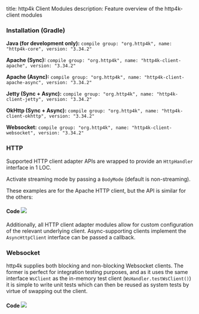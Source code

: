 title: http4k Client Modules
description: Feature overview of the http4k-client modules

### Installation (Gradle)
**Java (for development only):** ```compile group: "org.http4k", name: "http4k-core", version: "3.34.2"```

**Apache (Sync):** ```compile group: "org.http4k", name: "http4k-client-apache", version: "3.34.2"```

**Apache (Async):** ```compile group: "org.http4k", name: "http4k-client-apache-async", version: "3.34.2"```

**Jetty (Sync + Async):** ```compile group: "org.http4k", name: "http4k-client-jetty", version: "3.34.2"```

**OkHttp (Sync + Async):** ```compile group: "org.http4k", name: "http4k-client-okhttp", version: "3.34.2"```

**Websocket:** ```compile group: "org.http4k", name: "http4k-client-websocket", version: "3.34.2"```

### HTTP
Supported HTTP client adapter APIs are wrapped to provide an `HttpHandler` interface in 1 LOC.

Activate streaming mode by passing a `BodyMode` (default is non-streaming).

These examples are for the Apache HTTP client, but the API is similar for the others:

#### Code [<img class="octocat" src="/img/octocat-32.png"/>](https://github.com/http4k/http4k/blob/master/src/docs/guide/modules/clients/example_http.kt)
<script src="https://gist-it.appspot.com/https://github.com/http4k/http4k/blob/master/src/docs/guide/modules/clients/example_http.kt"></script>

Additionally, all HTTP client adapter modules allow for custom configuration of the relevant underlying client. Async-supporting clients implement the `AsyncHttpClient` interface can be passed a callback.

### Websocket
http4k supplies both blocking and non-blocking Websocket clients. The former is perfect for integration testing purposes, and as it uses the same interface `WsClient` as the in-memory test client (`WsHandler.testWsClient()`) it is simple to write unit tests which can then be reused as system tests by virtue of swapping out the client.

#### Code [<img class="octocat" src="/img/octocat-32.png"/>](https://github.com/http4k/http4k/blob/master/src/docs/guide/modules/clients/example_websocket.kt)
<script src="https://gist-it.appspot.com/https://github.com/http4k/http4k/blob/master/src/docs/guide/modules/clients/example_websocket.kt"></script>
